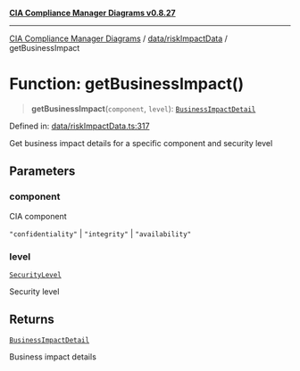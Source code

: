 [**CIA Compliance Manager Diagrams v0.8.27**](../../../README.md)

***

[CIA Compliance Manager Diagrams](../../../modules.md) / [data/riskImpactData](../README.md) / getBusinessImpact

# Function: getBusinessImpact()

> **getBusinessImpact**(`component`, `level`): [`BusinessImpactDetail`](../../../types/interfaces/BusinessImpactDetail.md)

Defined in: [data/riskImpactData.ts:317](https://github.com/Hack23/cia-compliance-manager/blob/26bb73ca86d23be8656cdd29d12202323a449310/src/data/riskImpactData.ts#L317)

Get business impact details for a specific component and security level

## Parameters

### component

CIA component

`"confidentiality"` | `"integrity"` | `"availability"`

### level

[`SecurityLevel`](../../../types/cia/type-aliases/SecurityLevel.md)

Security level

## Returns

[`BusinessImpactDetail`](../../../types/interfaces/BusinessImpactDetail.md)

Business impact details
